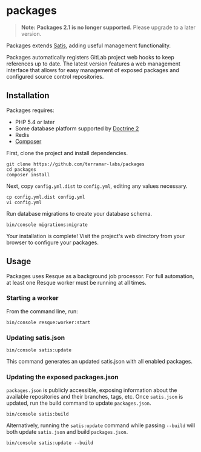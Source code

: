 packages
========

> **Note:** **Packages 2.1 is no longer supported.** Please upgrade to a later version.

Packages extends [Satis](https://github.com/composer/satis), adding useful management functionality.

Packages automatically registers GitLab project web hooks to keep references up to date. The latest version 
features a web management interface that allows for easy management of exposed packages and configured source 
control repositories.


Installation
------------

Packages requires:
 * PHP 5.4 or later
 * Some database platform supported by [Doctrine 2](http://doctrine-project.org)
 * Redis
 * [Composer](https://getcomposer.org)


First, clone the project and install dependencies.

```
git clone https://github.com/terramar-labs/packages
cd packages
composer install
```

Next, copy `config.yml.dist` to `config.yml`, editing any values necessary.

```
cp config.yml.dist config.yml
vi config.yml
```

Run database migrations to create your database schema.

```
bin/console migrations:migrate
```

Your installation is complete! Visit the project's web directory from your browser to configure your packages.


Usage
-----

Packages uses Resque as a background job processor. For full automation, at least one Resque worker must be running
at all times.


### Starting a worker

From the command line, run:

```
bin/console resque:worker:start
```


### Updating satis.json

```
bin/console satis:update
```

This command generates an updated satis.json with all enabled packages.


### Updating the exposed packages.json

`packages.json` is publicly accessible, exposing information about the available repositories
and their branches, tags, etc. Once `satis.json` is updated, run the build command to update `packages.json`.

```
bin/console satis:build
```

Alternatively, running the `satis:update` command while passing `--build` will both 
update `satis.json` and build `packages.json`.

```
bin/console satis:update --build
```

